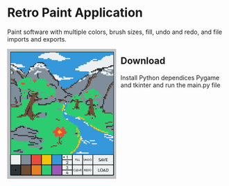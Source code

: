 <h1 align="left">Retro Paint Application</h1>
<p>Paint software with multiple colors, brush sizes, fill, undo and redo, and file imports and exports.</p>
<img src=".github/2024-10-20_13-13.png"
     alt="Image"
     style="float: left; margin-right: 10px; height: 300px" />

<h2>Download</h2>
<p>Install Python dependices Pygame and tkinter and run the main.py file</p>

